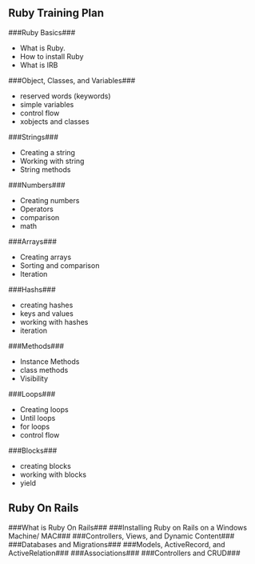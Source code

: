 Ruby Training Plan
------------------

###Ruby Basics###
- What is Ruby.
- How to install Ruby
- What is IRB

###Object, Classes, and Variables###
- reserved words (keywords)
- simple variables
- control flow
- xobjects and classes

###Strings###
- Creating a string
- Working with string
- String methods

###Numbers###
- Creating numbers
- Operators
- comparison
- math

###Arrays###
- Creating arrays
- Sorting and comparison
- Iteration

###Hashs###
- creating hashes
- keys and values
- working with hashes
- iteration

###Methods###
- Instance Methods
- class methods
- Visibility

###Loops###
- Creating loops
- Until loops
- for loops
- control flow

###Blocks###
- creating blocks
- working with blocks
- yield

Ruby On Rails
-------------

###What is Ruby On Rails###
###Installing Ruby on Rails on a Windows Machine/ MAC###
###Controllers, Views, and Dynamic Content###
###Databases and Migrations###
###Models, ActiveRecord, and ActiveRelation###
###Associations###
###Controllers and CRUD###